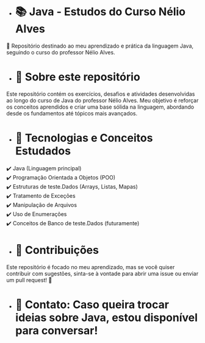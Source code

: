 * # 📚 Java - Estudos do Curso Nélio Alves 
🎯 Repositório destinado ao meu aprendizado e prática da linguagem Java, seguindo o curso do professor Nélio Alves.

* # 📝 Sobre este repositório
Este repositório contém os exercícios, desafios e atividades desenvolvidas ao longo do curso de Java do professor Nélio Alves. Meu objetivo é reforçar os conceitos aprendidos e criar uma base sólida na linguagem, abordando desde os fundamentos até tópicos mais avançados.

* # 🚀 Tecnologias e Conceitos Estudados  
✔️ Java (Linguagem principal)  
✔️ Programação Orientada a Objetos (POO)  
✔️ Estruturas de teste.Dados (Arrays, Listas, Mapas)  
✔️ Tratamento de Exceções  
✔️ Manipulação de Arquivos  
✔️ Uso de Enumerações  
✔️ Conceitos de Banco de teste.Dados (futuramente)  

* # 🤝 Contribuições
Este repositório é focado no meu aprendizado, mas se você quiser contribuir com sugestões, sinta-se à vontade para abrir uma issue ou enviar um pull request! 🚀

* # 📩 Contato: Caso queira trocar ideias sobre Java, estou disponível para conversar!

